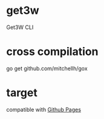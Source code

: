 # get3w
Get3W CLI

# cross compilation
go get github.com/mitchellh/gox

# target
compatible with [Github Pages](https://pages.github.com/)
